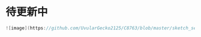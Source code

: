 # 待更新中
```c++
![image](https://github.com/UvularGecko2125/C8763/blob/master/sketch_sep08a.ino)
```
```c++
```
